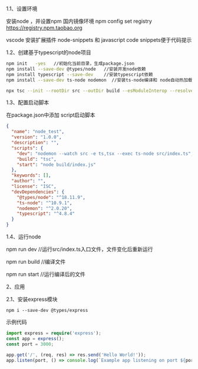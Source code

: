 1.1、设置环境

安装node ，并设置npm 国内镜像环境  npm config set registry https://registry.npm.taobao.org

vscode 安装扩展插件 node-snippets 和 javascript code snippets便于代码提示

1.2、创建基于typescript的node项目

```bash
npm init   -yes   //初始化当前目录，生成package.json
npm install --save-dev @types/node   //安装开发node依赖
npm install typescript --save-dev    //安装typescript依赖
npm install --save-dev ts-node nodemon  //安装ts-node编译和 node自动热加载控件

npx tsc --init --rootDir src --outDir build --esModuleInterop --resolveJsonModule --lib es6 --module commonjs --allowJs true --noImplicitAny true   //创建tsconfig.json文件
```

1.3、配置启动脚本

在package.json中添加 script启动脚本

```json
{
  "name": "node_test",
  "version": "1.0.0",
  "description": "",
  "scripts": {
    "dev": "nodemon --watch src -e ts,tsx --exec ts-node src/index.ts",
    "build": "tsc",
    "start": "node build/index.js"
  },
  "keywords": [],
  "author": "",
  "license": "ISC",
  "devDependencies": {
    "@types/node": "^18.11.9",
    "ts-node": "^10.9.1",
    "nodemon": "^2.0.20",
    "typescript": "^4.8.4"
  }
}
```

1.4、运行node

npm run  dev   //运行src/index.ts入口文件，文件变化后重新运行

npm run build   //编译文件

npm run start   //运行编译后的文件



2、应用

2.1、安装express模块

```shell
npm i --save-dev @types/express
```

示例代码

```typescript
import express = require('express');
const app = express();
const port = 3000;

app.get('/', (req, res) => res.send('Hello World!'));
app.listen(port, () => console.log(`Example app listening on port ${port}!`));
```





